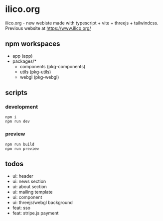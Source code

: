 # ilico.org

ilico.org - new webiste made with typescript + vite + threejs + tailwindcss.
Previous website at https://www.ilico.org/

## npm workspaces

-   app (app)
-   packages/\*
    -   components (pkg-components)
    -   utils (pkg-utils)
    -   webgl (pkg-webgl)

## scripts

### development

```
npm i
npm run dev
```

### preview

```
npm run build
npm run preview
```

## todos

-   ui: header
-   ui: news section
-   ui: about section
-   ui: mailing template
-   ui: <pixelate-img/> component
-   ui: threejs/webgl background
-   feat: sso
-   feat: stripe.js payment
